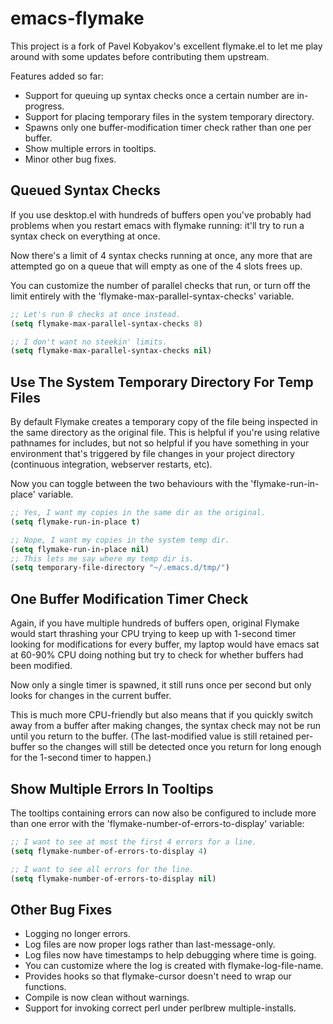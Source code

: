 emacs-flymake
=============

This project is a fork of Pavel Kobyakov's excellent flymake.el to let me
play around with some updates before contributing them upstream.

Features added so far:

 * Support for queuing up syntax checks once a certain number are in-progress.
 * Support for placing temporary files in the system temporary directory.
 * Spawns only one buffer-modification timer check rather than one per buffer.
 * Show multiple errors in tooltips.
 * Minor other bug fixes.

Queued Syntax Checks
--------------------

If you use desktop.el with hundreds of buffers open you've probably had
problems when you restart emacs with flymake running: it'll try to run
a syntax check on everything at once.

Now there's a limit of 4 syntax checks running at once, any more that
are attempted go on a queue that will empty as one of the 4 slots frees
up.

You can customize the number of parallel checks that run, or turn off
the limit entirely with the 'flymake-max-parallel-syntax-checks' variable.

```lisp
;; Let's run 8 checks at once instead.
(setq flymake-max-parallel-syntax-checks 8)

;; I don't want no steekin' limits.
(setq flymake-max-parallel-syntax-checks nil)
```

Use The System Temporary Directory For Temp Files
-------------------------------------------------

By default Flymake creates a temporary copy of the file being inspected
in the same directory as the original file. This is helpful if you're
using relative pathnames for includes, but not so helpful if you have
something in your environment that's triggered by file changes in your
project directory (continuous integration, webserver restarts, etc).

Now you can toggle between the two behaviours with the
'flymake-run-in-place' variable.

```lisp
;; Yes, I want my copies in the same dir as the original.
(setq flymake-run-in-place t)

;; Nope, I want my copies in the system temp dir.
(setq flymake-run-in-place nil)
;; This lets me say where my temp dir is.
(setq temporary-file-directory "~/.emacs.d/tmp/")
```

One Buffer Modification Timer Check
-----------------------------------

Again, if you have multiple hundreds of buffers open, original Flymake would
start thrashing your CPU trying to keep up with 1-second timer looking for
modifications for every buffer, my laptop would have emacs sat at 60-90% CPU
doing nothing but try to check for whether buffers had been modified.

Now only a single timer is spawned, it still runs once per second but only
looks for changes in the current buffer.

This is much more CPU-friendly but also means that if you quickly switch away
from a buffer after making changes, the syntax check may not be run until you
return to the buffer. (The last-modified value is still retained per-buffer
so the changes will still be detected once you return for long enough for the
1-second timer to happen.)

Show Multiple Errors In Tooltips
--------------------------------

The tooltips containing errors can now also be configured to include more
than one error with the 'flymake-number-of-errors-to-display' variable:

```lisp
;; I want to see at most the first 4 errors for a line.
(setq flymake-number-of-errors-to-display 4)

;; I want to see all errors for the line.
(setq flymake-number-of-errors-to-display nil)
```

Other Bug Fixes
---------------

 * Logging no longer errors.
 * Log files are now proper logs rather than last-message-only.
 * Log files now have timestamps to help debugging where time is going.
 * You can customize where the log is created with flymake-log-file-name.
 * Provides hooks so that flymake-cursor doesn't need to wrap our functions.
 * Compile is now clean without warnings.
 * Support for invoking correct perl under perlbrew multiple-installs.
